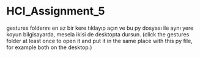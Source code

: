 # HCI_Assignment_5
gestures folderını en az bir kere tıklayıp açın ve bu py dosyası ile aynı yere koyun bilgisayarda, mesela ikisi de desktopta dursun. 
(click the gestures folder at least once to open it and put it in the same place with this py file, for example both on the desktop.)
